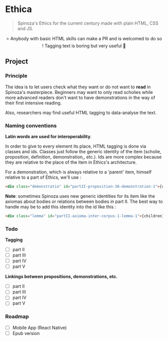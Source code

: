 # Ethica

> Spinoza's Ethics for the current century made with plain HTML, CSS and JS.

<p align="center">⭐️&nbsp;Anybody with basic HTML skills can make a PR and is welcomed to do so ! Tagging text is boring but very useful&nbsp;💫</p>

## Project

### Principle

The idea is to let users check what they want or do not want to **read** in Spinoza's masterpiece. Beginners may want to only read scholies while more advanced readers don't want to have demonstrations in the way of their first intensive reading.

Also, researchers may find useful HTML tagging to data-analyse the text.


### Naming conventions

**Latin words are used for interoperability**.

In order to give to every element its place, HTML tagging is done via classes and ids. Classes just follow the generic identity of the item (scholie, proposition, definition, demonstration,, etc.). Ids are more complex because they are relative to the place of the item in Ethics's architecture. 

For a demonstration, which is always relative to a 'parent' item, himself relative to a part of Ethics, we'll use :

```html
<div class="demonstratio" id="partII-proposition-38-demonstration-1">{children}</div>
```

**Note**: sometimes Spinoza uses new generic identities for its item like the axiomas about bodies or relations between bodies in part II. The best way to handle may be to add this identity into the id like this :

```html
<div class="lemma" id="partII-axioma-inter-corpus-1-lemma-1">{children}</div>
```


### Todo
**Tagging**
- [ ] part II
- [ ] part III
- [ ] part IV
- [ ] part V

**Linkings between propositions, demonstrations, etc.**
- [ ] part II
- [ ] part III
- [ ] part IV
- [ ] part V

### Roadmap

- [ ] Mobile App (React Native)
- [ ] Epub version

